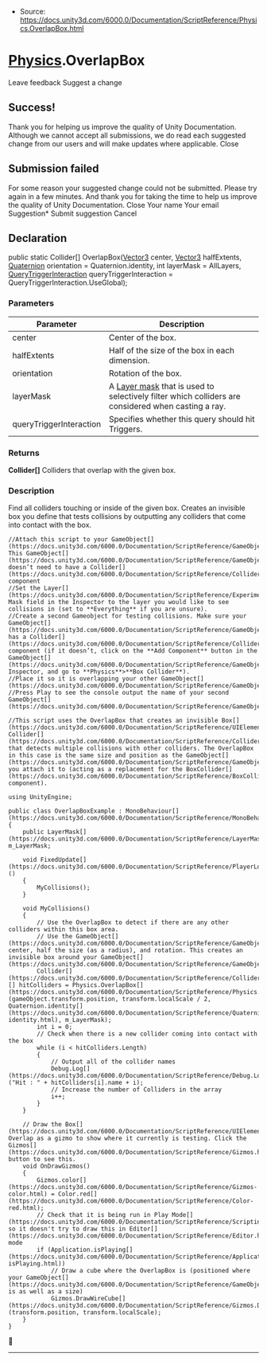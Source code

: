 * Source: https://docs.unity3d.com/6000.0/Documentation/ScriptReference/Physics.OverlapBox.html

#  [Physics](https://docs.unity3d.com/6000.0/Documentation/ScriptReference/Physics.html).OverlapBox
Leave feedback
Suggest a change
## Success!
Thank you for helping us improve the quality of Unity Documentation. Although we cannot accept all submissions, we do read each suggested change from our users and will make updates where applicable.
Close
## Submission failed
For some reason your suggested change could not be submitted. Please <a>try again</a> in a few minutes. And thank you for taking the time to help us improve the quality of Unity Documentation.
Close
Your name Your email Suggestion* Submit suggestion
Cancel
## Declaration
public static Collider[] OverlapBox([Vector3](https://docs.unity3d.com/6000.0/Documentation/ScriptReference/Vector3.html) center, [Vector3](https://docs.unity3d.com/6000.0/Documentation/ScriptReference/Vector3.html) halfExtents, [Quaternion](https://docs.unity3d.com/6000.0/Documentation/ScriptReference/Quaternion.html) orientation = Quaternion.identity, int layerMask = AllLayers, [QueryTriggerInteraction](https://docs.unity3d.com/6000.0/Documentation/ScriptReference/QueryTriggerInteraction.html) queryTriggerInteraction = QueryTriggerInteraction.UseGlobal); 
### Parameters
Parameter | Description  
---|---  
center | Center of the box.  
halfExtents | Half of the size of the box in each dimension.  
orientation | Rotation of the box.  
layerMask | A [Layer mask](https://docs.unity3d.com/6000.0/Documentation/Manual/Layers.html) that is used to selectively filter which colliders are considered when casting a ray.  
queryTriggerInteraction | Specifies whether this query should hit Triggers.  
### Returns
**Collider[]** Colliders that overlap with the given box. 
### Description
Find all colliders touching or inside of the given box.
Creates an invisible box you define that tests collisions by outputting any colliders that come into contact with the box.
```
//Attach this script to your GameObject[](https://docs.unity3d.com/6000.0/Documentation/ScriptReference/GameObject.html). This GameObject[](https://docs.unity3d.com/6000.0/Documentation/ScriptReference/GameObject.html) doesn’t need to have a Collider[](https://docs.unity3d.com/6000.0/Documentation/ScriptReference/Collider.html) component
//Set the Layer[](https://docs.unity3d.com/6000.0/Documentation/ScriptReference/Experimental.GraphView.GraphView.Layer.html) Mask field in the Inspector to the layer you would like to see collisions in (set to **Everything** if you are unsure).
//Create a second Gameobject for testing collisions. Make sure your GameObject[](https://docs.unity3d.com/6000.0/Documentation/ScriptReference/GameObject.html) has a Collider[](https://docs.unity3d.com/6000.0/Documentation/ScriptReference/Collider.html) component (if it doesn’t, click on the **Add Component** button in the GameObject[](https://docs.unity3d.com/6000.0/Documentation/ScriptReference/GameObject.html)’s Inspector, and go to **Physics**>**Box Collider**).
//Place it so it is overlapping your other GameObject[](https://docs.unity3d.com/6000.0/Documentation/ScriptReference/GameObject.html).
//Press Play to see the console output the name of your second GameObject[](https://docs.unity3d.com/6000.0/Documentation/ScriptReference/GameObject.html)  
  
//This script uses the OverlapBox that creates an invisible Box[](https://docs.unity3d.com/6000.0/Documentation/ScriptReference/UIElements.Box.html) Collider[](https://docs.unity3d.com/6000.0/Documentation/ScriptReference/Collider.html) that detects multiple collisions with other colliders. The OverlapBox in this case is the same size and position as the GameObject[](https://docs.unity3d.com/6000.0/Documentation/ScriptReference/GameObject.html) you attach it to (acting as a replacement for the BoxCollider[](https://docs.unity3d.com/6000.0/Documentation/ScriptReference/BoxCollider.html) component).  
  
using UnityEngine;  
  
public class OverlapBoxExample : MonoBehaviour[](https://docs.unity3d.com/6000.0/Documentation/ScriptReference/MonoBehaviour.html)
{
    public LayerMask[](https://docs.unity3d.com/6000.0/Documentation/ScriptReference/LayerMask.html) m_LayerMask;  
  
    void FixedUpdate[](https://docs.unity3d.com/6000.0/Documentation/ScriptReference/PlayerLoop.FixedUpdate.html)()
    {
        MyCollisions();
    }  
  
    void MyCollisions()
    {
        // Use the OverlapBox to detect if there are any other colliders within this box area.
        // Use the GameObject[](https://docs.unity3d.com/6000.0/Documentation/ScriptReference/GameObject.html)'s center, half the size (as a radius), and rotation. This creates an invisible box around your GameObject[](https://docs.unity3d.com/6000.0/Documentation/ScriptReference/GameObject.html).
        Collider[](https://docs.unity3d.com/6000.0/Documentation/ScriptReference/Collider.html)[] hitColliders = Physics.OverlapBox[](https://docs.unity3d.com/6000.0/Documentation/ScriptReference/Physics.OverlapBox.html)(gameObject.transform.position, transform.localScale / 2, Quaternion.identity[](https://docs.unity3d.com/6000.0/Documentation/ScriptReference/Quaternion-identity.html), m_LayerMask);
        int i = 0;
        // Check when there is a new collider coming into contact with the box
        while (i < hitColliders.Length)
        {
            // Output all of the collider names
            Debug.Log[](https://docs.unity3d.com/6000.0/Documentation/ScriptReference/Debug.Log.html)("Hit : " + hitColliders[i].name + i);
            // Increase the number of Colliders in the array
            i++;
        }
    }  
  
    // Draw the Box[](https://docs.unity3d.com/6000.0/Documentation/ScriptReference/UIElements.Box.html) Overlap as a gizmo to show where it currently is testing. Click the Gizmos[](https://docs.unity3d.com/6000.0/Documentation/ScriptReference/Gizmos.html) button to see this.
    void OnDrawGizmos()
    {
        Gizmos.color[](https://docs.unity3d.com/6000.0/Documentation/ScriptReference/Gizmos-color.html) = Color.red[](https://docs.unity3d.com/6000.0/Documentation/ScriptReference/Color-red.html);
        // Check that it is being run in Play Mode[](https://docs.unity3d.com/6000.0/Documentation/ScriptReference/Scripting.GarbageCollector.Mode.html), so it doesn't try to draw this in Editor[](https://docs.unity3d.com/6000.0/Documentation/ScriptReference/Editor.html) mode
        if (Application.isPlaying[](https://docs.unity3d.com/6000.0/Documentation/ScriptReference/Application-isPlaying.html))
            // Draw a cube where the OverlapBox is (positioned where your GameObject[](https://docs.unity3d.com/6000.0/Documentation/ScriptReference/GameObject.html) is as well as a size)
            Gizmos.DrawWireCube[](https://docs.unity3d.com/6000.0/Documentation/ScriptReference/Gizmos.DrawWireCube.html)(transform.position, transform.localScale);
    }
}

```

* * *
